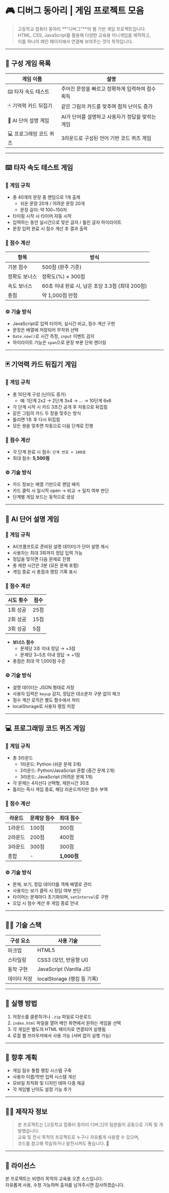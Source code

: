 # 🎮 디버그 동아리 | 게임 프로젝트 모음

> 고등학교 컴퓨터 동아리 **"디버그"**의 웹 기반 게임 프로젝트입니다.  
> HTML, CSS, JavaScript를 활용해 다양한 교육용 미니게임을 제작하고,  
> 이를 하나의 메인 페이지에서 연결해 보여주는 것이 목적입니다.

---

## 📂 구성 게임 목록

| 게임 이름                 | 설명                                       |
|--------------------------|--------------------------------------------|
| ⌨️ 타자 속도 테스트       | 주어진 문장을 빠르고 정확하게 입력하여 점수 획득 |
| 🃏 기억력 카드 뒤집기      | 같은 그림의 카드를 맞추며 점차 난이도 증가        |
| 🧠 AI 단어 설명 게임       | AI가 단어를 설명하고 사용자가 정답을 맞히는 게임  |
| 💻 프로그래밍 코드 퀴즈     | 3라운드로 구성된 언어 기반 코드 퀴즈 게임         |

---

## ⌨️ 타자 속도 테스트 게임

### 🎯 게임 규칙
- 총 40개의 문장 중 랜덤으로 1개 출제
  - 쉬운 문장 20개 / 어려운 문장 20개
  - 문장 길이: 약 100~150자
- 타이핑 시작 시 타이머 자동 시작
- 입력하는 동안 실시간으로 맞은 글자 / 틀린 글자 하이라이트
- 문장 입력 완료 시 점수 계산 후 결과 출력

### 🧮 점수 계산
| 항목           | 방식                                     |
|----------------|------------------------------------------|
| 기본 점수       | 500점 (완주 기준)                        |
| 정확도 보너스   | 정확도(%) × 300점                        |
| 속도 보너스     | 60초 이내 완료 시, 남은 초당 3.3점 (최대 200점) |
| 총점            | 약 1,000점 만점                          |

### ⚙️ 기술 방식
- JavaScript로 입력 타이머, 실시간 비교, 점수 계산 구현
- 문장은 배열에 저장되어 무작위 선택
- `Date.now()`로 시간 측정, `input` 이벤트 감지
- 하이라이트 기능은 `span`으로 문장 부분 단위 렌더링

---

## 🃏 기억력 카드 뒤집기 게임

### 🎯 게임 규칙
- 총 10단계 구성 (난이도 증가)
  - 예: 1단계 2x2 → 2단계 3x4 → … → 10단계 6x6
- 각 단계 시작 시 카드 3초간 공개 후 자동으로 뒤집힘
- 같은 그림의 카드 두 장을 맞추는 방식
- 틀리면 1초 후 다시 뒤집힘
- 모든 쌍을 맞추면 자동으로 다음 단계로 진행

### 🧮 점수 계산
- 각 단계 완료 시 점수: `단계 번호 × 100점`
- 최대 점수: **5,500점**

### ⚙️ 기술 방식
- 카드 정보는 배열 기반으로 랜덤 배치
- 카드 클릭 시 일시적 open → 비교 → 일치 여부 판단
- 단계별 게임 보드는 동적으로 생성

---

## 🧠 AI 단어 설명 게임

### 🎯 게임 규칙
- AI(프롬프트로 준비된 설명 데이터)가 단어 설명 제시
- 사용자는 최대 3회까지 정답 입력 가능
- 정답을 맞히면 다음 문제로 진행
- 총 제한 시간은 3분 (모든 문제 포함)
- 게임 종료 시 총점과 랭킹 기록 표시

### 🧮 점수 계산
| 시도 횟수 | 점수 |
|-----------|------|
| 1회 성공  | 25점 |
| 2회 성공  | 15점 |
| 3회 성공  | 5점  |

- **보너스 점수**
  - 문제당 3초 이내 정답 → +3점
  - 문제당 3~5초 이내 정답 → +1점
- 총점은 최대 약 1,000점 수준

### ⚙️ 기술 방식
- 설명 데이터는 JSON 형태로 저장
- 사용자 입력은 `keyup` 감지, 정답은 대소문자 구분 없이 체크
- 점수 계산 로직은 별도 함수에서 처리
- localStorage로 사용자 랭킹 저장

---

## 💻 프로그래밍 코드 퀴즈 게임

### 🎯 게임 규칙
- 총 3라운드
  - 1라운드: Python (쉬운 문제 3개)
  - 2라운드: Python/JavaScript 혼합 (중간 문제 2개)
  - 3라운드: JavaScript (어려운 문제 1개)
- 각 문제는 4지선다 선택형, 제한시간 30초
- 틀리는 즉시 게임 종료, 해당 라운드까지만 점수 부여

### 🧮 점수 계산
| 라운드 | 문제당 점수 | 최대 점수 |
|--------|-------------|-----------|
| 1라운드 | 100점        | 300점     |
| 2라운드 | 200점        | 400점     |
| 3라운드 | 300점        | 300점     |
| 총합    | -            | **1,000점** |

### ⚙️ 기술 방식
- 문제, 보기, 정답 데이터를 객체 배열로 관리
- 사용자는 보기 클릭 시 정답 여부 판단
- 타이머는 문제마다 초기화되며, `setInterval`로 구현
- 오답 시 점수 계산 후 게임 종료 안내

---

## 🧑‍💻 기술 스택

| 구성 요소  | 사용 기술                    |
|------------|-----------------------------|
| 마크업      | HTML5                       |
| 스타일링    | CSS3 (모던, 반응형 UI)      |
| 동작 구현   | JavaScript (Vanilla JS)     |
| 데이터 저장 | localStorage (랭킹 등 기록) |

---

## 🧭 실행 방법

1. 저장소를 클론하거나 `.zip` 파일로 다운로드
2. `index.html` 파일을 열어 메인 화면에서 원하는 게임을 선택
3. 각 게임은 별도의 HTML 페이지로 연결되어 실행됨
4. 로컬 웹 브라우저에서 사용 가능 (서버 없이 실행 가능)

---

## 🏁 향후 계획

- 게임 점수 통합 랭킹 시스템 구축
- 사용자 이름/학번 입력 시스템 개선
- 모바일 최적화 및 디자인 테마 다중 제공
- 각 게임별 난이도 설정 기능 추가

---

## 🙋‍♀️ 제작자 정보

> 본 프로젝트는 [고등학교 컴퓨터 동아리 디버그]의 팀원들이 공동으로 기획 및 개발했습니다.  
> 교육 및 전시 목적의 프로젝트로 누구나 자유롭게 사용할 수 있으며,  
> 코드를 참고해 학습하거나 발전시켜도 좋습니다. 🙌

---

## 📄 라이선스

본 프로젝트는 비영리 목적의 교육용 오픈 소스입니다.  
자유롭게 사용, 수정 가능하며 출처를 남겨주시면 감사하겠습니다.
